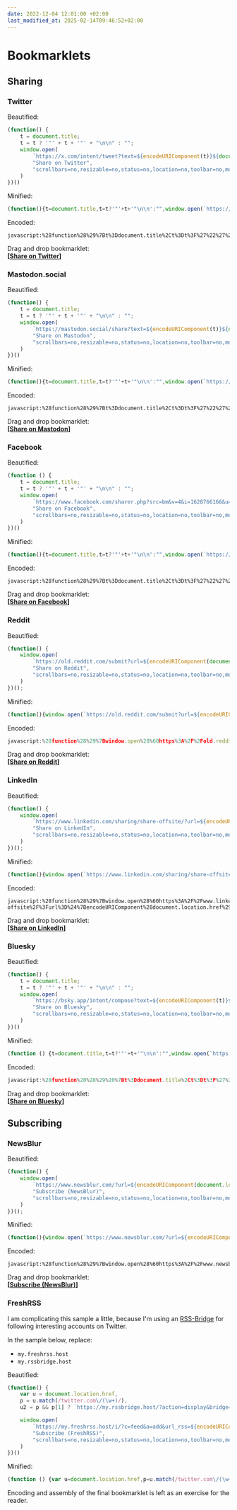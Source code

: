 ```yaml
---
date: 2022-12-04 12:01:00 +02:00
last_modified_at: 2025-02-14T09:46:52+02:00
---
```


# Bookmarklets

## Sharing

### Twitter

Beautified:

```javascript
(function() {
    t = document.title;
    t = t ? '"' + t + '"' + "\n\n" : "";
    window.open(
        `https://x.com/intent/tweet?text=${encodeURIComponent(t)}${document.location.href}`,
        "Share on Twitter",
        "scrollbars=no,resizable=no,status=no,location=no,toolbar=no,menubar=no,width=800,height=600,left=0,top=0"
    )
})()
```

Minified:

```javascript
(function(){t=document.title,t=t?'"'+t+'"\n\n':"",window.open(`https://x.com/intent/tweet?text=${encodeURIComponent(t)}${document.location.href}`,"Share on Twitter","scrollbars=no,resizable=no,status=no,location=no,toolbar=no,menubar=no,width=800,height=600,left=0,top=0")})()
```

Encoded:

```
javascript:%28function%28%29%7Bt%3Ddocument.title%2Ct%3Dt%3F%27%22%27%2Bt%2B%27%22%5Cn%5Cn%27%3A%22%22%2Cwindow.open%28%60https%3A%2F%2Ftwitter.com%2Fintent%2Ftweet%3Ftext%3D%24%7BencodeURIComponent%28t%29%7D%24%7Bdocument.location.href%7D%60%2C%22Share%20on%20Twitter%22%2C%22scrollbars%3Dno%2Cresizable%3Dno%2Cstatus%3Dno%2Clocation%3Dno%2Ctoolbar%3Dno%2Cmenubar%3Dno%2Cwidth%3D800%2Cheight%3D600%2Cleft%3D0%2Ctop%3D0%22%29%7D%29%28%29
```

Drag and drop bookmarklet:<br>
**[<a href="javascript:%28function%28%29%7Bt%3Ddocument.title%2Ct%3Dt%3F%27%22%27%2Bt%2B%27%22%5Cn%5Cn%27%3A%22%22%2Cwindow.open%28%60https%3A%2F%2Ftwitter.com%2Fintent%2Ftweet%3Ftext%3D%24%7BencodeURIComponent%28t%29%7D%24%7Bdocument.location.href%7D%60%2C%22Share%20on%20Twitter%22%2C%22scrollbars%3Dno%2Cresizable%3Dno%2Cstatus%3Dno%2Clocation%3Dno%2Ctoolbar%3Dno%2Cmenubar%3Dno%2Cwidth%3D800%2Cheight%3D600%2Cleft%3D0%2Ctop%3D0%22%29%7D%29%28%29">Share on Twitter</a>]**

### Mastodon.social

Beautified:

```javascript
(function() {
    t = document.title;
    t = t ? '"' + t + '"' + "\n\n" : "";
    window.open(
        `https://mastodon.social/share?text=${encodeURIComponent(t)}${document.location.href}`,
        "Share on Mastodon",
        "scrollbars=no,resizable=no,status=no,location=no,toolbar=no,menubar=no,width=800,height=600,left=0,top=0"
    )
})()
```

Minified:

```javascript
(function(){t=document.title,t=t?'"'+t+'"\n\n':"",window.open(`https://mastodon.social/share?text=${encodeURIComponent(t)}${document.location.href}`,"Share on Mastodon","scrollbars=no,resizable=no,status=no,location=no,toolbar=no,menubar=no,width=800,height=600,left=0,top=0")})()
```

Encoded:

```
javascript:%28function%28%29%7Bt%3Ddocument.title%2Ct%3Dt%3F%27%22%27%2Bt%2B%27%22%5Cn%5Cn%27%3A%22%22%2Cwindow.open%28%60https%3A%2F%2Fmastodon.social%2Fshare%3Ftext%3D%24%7BencodeURIComponent%28t%29%7D%24%7Bdocument.location.href%7D%60%2C%22Share%20on%20Mastodon%22%2C%22scrollbars%3Dno%2Cresizable%3Dno%2Cstatus%3Dno%2Clocation%3Dno%2Ctoolbar%3Dno%2Cmenubar%3Dno%2Cwidth%3D800%2Cheight%3D600%2Cleft%3D0%2Ctop%3D0%22%29%7D%29%28%29
```

Drag and drop bookmarklet:<br>
**[<a href="javascript:%28function%28%29%7Bt%3Ddocument.title%2Ct%3Dt%3F%27%22%27%2Bt%2B%27%22%5Cn%5Cn%27%3A%22%22%2Cwindow.open%28%60https%3A%2F%2Fmastodon.social%2Fshare%3Ftext%3D%24%7BencodeURIComponent%28t%29%7D%24%7Bdocument.location.href%7D%60%2C%22Share%20on%20Mastodon%22%2C%22scrollbars%3Dno%2Cresizable%3Dno%2Cstatus%3Dno%2Clocation%3Dno%2Ctoolbar%3Dno%2Cmenubar%3Dno%2Cwidth%3D800%2Cheight%3D600%2Cleft%3D0%2Ctop%3D0%22%29%7D%29%28%29">Share on Mastodon</a>]**

### Facebook

Beautified:

```javascript
(function () {
    t = document.title;
    t = t ? '"' + t + '"' + "\n\n" : "";
    window.open(
        `https://www.facebook.com/sharer.php?src=bm&v=4&i=1628766166&u=${document.location.href}&t=${encodeURIComponent(t)}`,
        "Share on Facebook",
        "scrollbars=no,resizable=no,status=no,location=no,toolbar=no,menubar=no,width=800,height=600,left=0,top=0"
    )
})()
```

Minified:

```javascript
(function(){t=document.title,t=t?'"'+t+'"\n\n':"",window.open(`https://www.facebook.com/sharer.php?src=bm&v=4&i=1628766166&u=${document.location.href}&t=${encodeURIComponent(t)}`,"Share on Facebook","scrollbars=no,resizable=no,status=no,location=no,toolbar=no,menubar=no,width=800,height=600,left=0,top=0")})()
```

Encoded:

```
javascript:%28function%28%29%7Bt%3Ddocument.title%2Ct%3Dt%3F%27%22%27%2Bt%2B%27%22%5Cn%5Cn%27%3A%22%22%2Cwindow.open%28%60https%3A%2F%2Fwww.facebook.com%2Fsharer.php%3Fsrc%3Dbm%26v%3D4%26i%3D1628766166%26u%3D%24%7Bdocument.location.href%7D%26t%3D%24%7BencodeURIComponent%28t%29%7D%60%2C%22Share%20on%20Facebook%22%2C%22scrollbars%3Dno%2Cresizable%3Dno%2Cstatus%3Dno%2Clocation%3Dno%2Ctoolbar%3Dno%2Cmenubar%3Dno%2Cwidth%3D800%2Cheight%3D600%2Cleft%3D0%2Ctop%3D0%22%29%7D%29%28%29
```

Drag and drop bookmarklet:<br>
**[<a href="javascript:%28function%28%29%7Bt%3Ddocument.title%2Ct%3Dt%3F%27%22%27%2Bt%2B%27%22%5Cn%5Cn%27%3A%22%22%2Cwindow.open%28%60https%3A%2F%2Fwww.facebook.com%2Fsharer.php%3Fsrc%3Dbm%26v%3D4%26i%3D1628766166%26u%3D%24%7Bdocument.location.href%7D%26t%3D%24%7BencodeURIComponent%28t%29%7D%60%2C%22Share%20on%20Facebook%22%2C%22scrollbars%3Dno%2Cresizable%3Dno%2Cstatus%3Dno%2Clocation%3Dno%2Ctoolbar%3Dno%2Cmenubar%3Dno%2Cwidth%3D800%2Cheight%3D600%2Cleft%3D0%2Ctop%3D0%22%29%7D%29%28%29">Share on Facebook</a>]**

### Reddit

Beautified:

```javascript
(function() {
    window.open(
        `https://old.reddit.com/submit?url=${encodeURIComponent(document.location.href)}`,
        "Share on Reddit",
        "scrollbars=no,resizable=no,status=no,location=no,toolbar=no,menubar=no, width=800,height=600,left=0,top=0"
    )
})();
```

Minified:

```javascript
(function(){window.open(`https://old.reddit.com/submit?url=${encodeURIComponent(document.location.href)}`,"Share on Reddit","scrollbars=no,resizable=no,status=no,location=no,toolbar=no,menubar=no, width=800,height=600,left=0,top=0")})();
```

Encoded:

```javascript
javascript:%28function%28%29%7Bwindow.open%28%60https%3A%2F%2Fold.reddit.com%2Fsubmit%3Furl%3D%24%7BencodeURIComponent%28document.location.href%29%7D%60%2C%22Share%20on%20Reddit%22%2C%22scrollbars%3Dno%2Cresizable%3Dno%2Cstatus%3Dno%2Clocation%3Dno%2Ctoolbar%3Dno%2Cmenubar%3Dno%2C%20width%3D800%2Cheight%3D600%2Cleft%3D0%2Ctop%3D0%22%29%7D%29%28%29%3B
```

Drag and drop bookmarklet:<br>
**[<a href="javascript:%28function%28%29%7Bwindow.open%28%60https%3A%2F%2Fold.reddit.com%2Fsubmit%3Furl%3D%24%7BencodeURIComponent%28document.location.href%29%7D%60%2C%22Share%20on%20Reddit%22%2C%22scrollbars%3Dno%2Cresizable%3Dno%2Cstatus%3Dno%2Clocation%3Dno%2Ctoolbar%3Dno%2Cmenubar%3Dno%2C%20width%3D800%2Cheight%3D600%2Cleft%3D0%2Ctop%3D0%22%29%7D%29%28%29%3B">Share on Reddit</a>]**

### LinkedIn

Beautified:

```javascript
(function() {
    window.open(
        `https://www.linkedin.com/sharing/share-offsite/?url=${encodeURIComponent(document.location.href)}`,
        "Share on LinkedIn",
        "scrollbars=no,resizable=no,status=no,location=no,toolbar=no,menubar=no, width=800,height=600,left=0,top=0"
    )
})();
```

Minified:

```javascript
(function(){window.open(`https://www.linkedin.com/sharing/share-offsite/?url=${encodeURIComponent(document.location.href)}`,"Share on LinkedIn","scrollbars=no,resizable=no,status=no,location=no,toolbar=no,menubar=no, width=800,height=600,left=0,top=0")})();
```

Encoded:

```
javascript:%28function%28%29%7Bwindow.open%28%60https%3A%2F%2Fwww.linkedin.com%2Fsharing%2Fshare-offsite%2F%3Furl%3D%24%7BencodeURIComponent%28document.location.href%29%7D%60%2C%22Share%20on%20LinkedIn%22%2C%22scrollbars%3Dno%2Cresizable%3Dno%2Cstatus%3Dno%2Clocation%3Dno%2Ctoolbar%3Dno%2Cmenubar%3Dno%2C%20width%3D800%2Cheight%3D600%2Cleft%3D0%2Ctop%3D0%22%29%7D%29%28%29%3B
```

Drag and drop bookmarklet:<br>
**[<a href="javascript:%28function%28%29%7Bwindow.open%28%60https%3A%2F%2Fwww.linkedin.com%2Fsharing%2Fshare-offsite%2F%3Furl%3D%24%7BencodeURIComponent%28document.location.href%29%7D%60%2C%22Share%20on%20LinkedIn%22%2C%22scrollbars%3Dno%2Cresizable%3Dno%2Cstatus%3Dno%2Clocation%3Dno%2Ctoolbar%3Dno%2Cmenubar%3Dno%2C%20width%3D800%2Cheight%3D600%2Cleft%3D0%2Ctop%3D0%22%29%7D%29%28%29%3B">Share on LinkedIn</a>]**

### Bluesky

Beautified:

```javascript
(function() {
    t = document.title;
    t = t ? '"' + t + '"' + "\n\n" : "";
    window.open(
        `https://bsky.app/intent/compose?text=${encodeURIComponent(t)}${document.location.href}`,
        "Share on Bluesky",
        "scrollbars=no,resizable=no,status=no,location=no,toolbar=no,menubar=no,width=800,height=600,left=0,top=0"
    )
})()
```

Minified:

```javascript
(function () {t=document.title,t=t?'"'+t+'"\n\n':"",window.open(`https://bsky.app/intent/compose?text=${encodeURIComponent(t)}${document.location.href}`,"Share on Bluesky","scrollbars=no,resizable=no,status=no,location=no,toolbar=no,menubar=no,width=800,height=600,left=0,top=0")})()
```

Encoded:

```javascript
javascript:%28function%20%28%29%20%7Bt%3Ddocument.title%2Ct%3Dt%3F%27%22%27%2Bt%2B%27%22%5Cn%5Cn%27%3A%22%22%2Cwindow.open%28%60https%3A%2F%2Fbsky.app%2Fintent%2Fcompose%3Ftext%3D%24%7BencodeURIComponent%28t%29%7D%24%7Bdocument.location.href%7D%60%2C%22Share%20on%20Bluesky%22%2C%22scrollbars%3Dno%2Cresizable%3Dno%2Cstatus%3Dno%2Clocation%3Dno%2Ctoolbar%3Dno%2Cmenubar%3Dno%2Cwidth%3D800%2Cheight%3D600%2Cleft%3D0%2Ctop%3D0%22%29%7D%29%28%29
```

Drag and drop bookmarklet:<br>
**[<a href="javascript:%28function%20%28%29%20%7Bt%3Ddocument.title%2Ct%3Dt%3F%27%22%27%2Bt%2B%27%22%5Cn%5Cn%27%3A%22%22%2Cwindow.open%28%60https%3A%2F%2Fbsky.app%2Fintent%2Fcompose%3Ftext%3D%24%7BencodeURIComponent%28t%29%7D%24%7Bdocument.location.href%7D%60%2C%22Share%20on%20Bluesky%22%2C%22scrollbars%3Dno%2Cresizable%3Dno%2Cstatus%3Dno%2Clocation%3Dno%2Ctoolbar%3Dno%2Cmenubar%3Dno%2Cwidth%3D800%2Cheight%3D600%2Cleft%3D0%2Ctop%3D0%22%29%7D%29%28%29">Share on Bluesky</a>]**

## Subscribing

### NewsBlur

Beautified:

```javascript
(function() {
    window.open(
        `https://www.newsblur.com/?url=${encodeURIComponent(document.location.href)}`,
        "Subscribe (NewsBlur)",
        "scrollbars=no,resizable=no,status=no,location=no,toolbar=no,menubar=no, width=800,height=600,left=0,top=0"
    )
})();
```

Minified:

```javascript
(function(){window.open(`https://www.newsblur.com/?url=${encodeURIComponent(document.location.href)}`,"Subscribe (NewsBlur)","scrollbars=no,resizable=no,status=no,location=no,toolbar=no,menubar=no, width=800,height=600,left=0,top=0")})();
```

Encoded:

```
javascript:%28function%28%29%7Bwindow.open%28%60https%3A%2F%2Fwww.newsblur.com%2F%3Furl%3D%24%7BencodeURIComponent%28document.location.href%29%7D%60%2C%22Subscribe%20%28NewsBlur%29%22%2C%22scrollbars%3Dno%2Cresizable%3Dno%2Cstatus%3Dno%2Clocation%3Dno%2Ctoolbar%3Dno%2Cmenubar%3Dno%2C%20width%3D800%2Cheight%3D600%2Cleft%3D0%2Ctop%3D0%22%29%7D%29%28%29%3B
```

Drag and drop bookmarklet:<br>
**[<a href="javascript:%28function%28%29%7Bwindow.open%28%60https%3A%2F%2Fwww.newsblur.com%2F%3Furl%3D%24%7BencodeURIComponent%28document.location.href%29%7D%60%2C%22Subscribe%20%28NewsBlur%29%22%2C%22scrollbars%3Dno%2Cresizable%3Dno%2Cstatus%3Dno%2Clocation%3Dno%2Ctoolbar%3Dno%2Cmenubar%3Dno%2C%20width%3D800%2Cheight%3D600%2Cleft%3D0%2Ctop%3D0%22%29%7D%29%28%29%3B">Subscribe (NewsBlur)</a>]**

### FreshRSS

I am complicating this sample a little, because I'm using an [RSS-Bridge](https://github.com/rss-bridge/rss-bridge) for following interesting accounts on Twitter.

In the sample below, replace:

- `my.freshrss.host`
- `my.rssbridge.host`

Beautified:

```javascript
(function() {
    var u = document.location.href,
    p = u.match(/twitter.com\/(\w+)/),
    u2 = p && p[1] ? `https://my.rssbridge.host/?action=display&bridge=TwitterV2Bridge&context=By+username&u=${p[1]}&filter=&norep=on&maxresults=&idastitle=on&format=Atom` : u;

    window.open(
        `https://my.freshrss.host/i/?c=feed&a=add&url_rss=${encodeURIComponent(u2)}`,
        "Subscribe (FreshRSS)",
        "scrollbars=no,resizable=no,status=no,location=no,toolbar=no,menubar=no, width=800,height=600,left=0,top=0"
    )
})()
```

Minified:

```javascript
(function () {var u=document.location.href,p=u.match(/twitter.com\/(\w+)/),u2=p&&p[1]?`https://my.rssbridge.host/?action=display&bridge=TwitterV2Bridge&context=By+username&u=${p[1]}&filter=&norep=on&maxresults=&idastitle=on&format=Atom`:u;window.open(`https://my.freshrss.host/i/?c=feed&a=add&url_rss=${encodeURIComponent(u2)}`,"Subscribe (FreshRSS)","scrollbars=no,resizable=no,status=no,location=no,toolbar=no,menubar=no, width=800,height=600,left=0,top=0")})()
```

Encoding and assembly of the final bookmarklet is left as an exercise for the reader.
